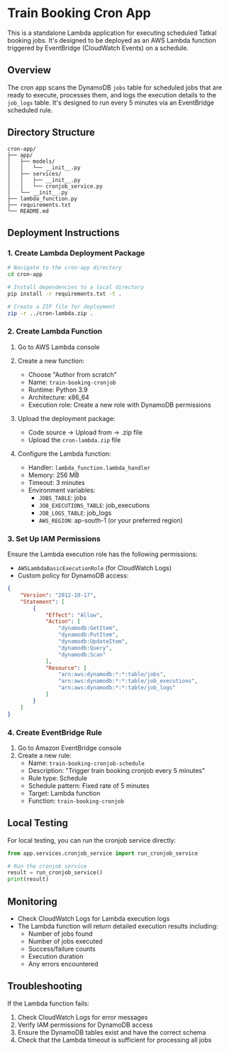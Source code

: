 # Train Booking Cron App

This is a standalone Lambda application for executing scheduled Tatkal booking jobs. It's designed to be deployed as an AWS Lambda function triggered by EventBridge (CloudWatch Events) on a schedule.

## Overview

The cron app scans the DynamoDB `jobs` table for scheduled jobs that are ready to execute, processes them, and logs the execution details to the `job_logs` table. It's designed to run every 5 minutes via an EventBridge scheduled rule.

## Directory Structure

```
cron-app/
├── app/
│   ├── models/
│   │   └── __init__.py
│   ├── services/
│   │   ├── __init__.py
│   │   └── cronjob_service.py
│   └── __init__.py
├── lambda_function.py
├── requirements.txt
└── README.md
```

## Deployment Instructions

### 1. Create Lambda Deployment Package

```bash
# Navigate to the cron-app directory
cd cron-app

# Install dependencies to a local directory
pip install -r requirements.txt -t .

# Create a ZIP file for deployment
zip -r ../cron-lambda.zip .
```

### 2. Create Lambda Function

1. Go to AWS Lambda console
2. Create a new function:
   - Choose "Author from scratch"
   - Name: `train-booking-cronjob`
   - Runtime: Python 3.9
   - Architecture: x86_64
   - Execution role: Create a new role with DynamoDB permissions

3. Upload the deployment package:
   - Code source → Upload from → .zip file
   - Upload the `cron-lambda.zip` file

4. Configure the Lambda function:
   - Handler: `lambda_function.lambda_handler`
   - Memory: 256 MB
   - Timeout: 3 minutes
   - Environment variables:
     - `JOBS_TABLE`: jobs
     - `JOB_EXECUTIONS_TABLE`: job_executions
     - `JOB_LOGS_TABLE`: job_logs
     - `AWS_REGION`: ap-south-1 (or your preferred region)

### 3. Set Up IAM Permissions

Ensure the Lambda execution role has the following permissions:
- `AWSLambdaBasicExecutionRole` (for CloudWatch Logs)
- Custom policy for DynamoDB access:

```json
{
    "Version": "2012-10-17",
    "Statement": [
        {
            "Effect": "Allow",
            "Action": [
                "dynamodb:GetItem",
                "dynamodb:PutItem",
                "dynamodb:UpdateItem",
                "dynamodb:Query",
                "dynamodb:Scan"
            ],
            "Resource": [
                "arn:aws:dynamodb:*:*:table/jobs",
                "arn:aws:dynamodb:*:*:table/job_executions",
                "arn:aws:dynamodb:*:*:table/job_logs"
            ]
        }
    ]
}
```

### 4. Create EventBridge Rule

1. Go to Amazon EventBridge console
2. Create a new rule:
   - Name: `train-booking-cronjob-schedule`
   - Description: "Trigger train booking cronjob every 5 minutes"
   - Rule type: Schedule
   - Schedule pattern: Fixed rate of 5 minutes
   - Target: Lambda function
   - Function: `train-booking-cronjob`

## Local Testing

For local testing, you can run the cronjob service directly:

```python
from app.services.cronjob_service import run_cronjob_service

# Run the cronjob service
result = run_cronjob_service()
print(result)
```

## Monitoring

- Check CloudWatch Logs for Lambda execution logs
- The Lambda function will return detailed execution results including:
  - Number of jobs found
  - Number of jobs executed
  - Success/failure counts
  - Execution duration
  - Any errors encountered

## Troubleshooting

If the Lambda function fails:
1. Check CloudWatch Logs for error messages
2. Verify IAM permissions for DynamoDB access
3. Ensure the DynamoDB tables exist and have the correct schema
4. Check that the Lambda timeout is sufficient for processing all jobs
